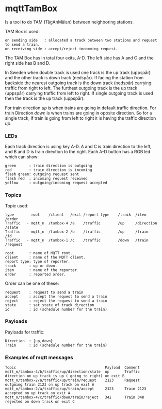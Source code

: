 # mqttTamBox
Is a tool to do TAM (TågAnMälan) between neighboring stations.

TAM Box is used:

	on sending side   : allocated a track between two stations and request to send a train.
	on receiving side : accept/reject incomming request.

The TAM Box has in total four exits, A-D.
The left side has A and C and the right side has B and D.

In Sweden when double track is used one track is the up track (uppspår) and the other track is down track (nedspår).
If facing the station from backside the nearest outgoing track is the down track (nedspår) carrying traffic from right to left.
The furthest outgoing track is the up track (uppspår) carrying traffic from left to right.
If single outgoing track is used then the track is the up track (uppspår).

For train direction *up* is when trains are going in default traffic direction.
For train Direction *down* is when trains are going in oposite direction.
So for a single track; if train is going from left to right it is having the traffic direction *up*.

### LEDs
Each track direction is using key A-D. A and C is train direction to the left, and B and D is train direction to the right.
Each A-D button has a RGB led which can show:

	green      : train direction is outgoing
	red        : train direction is incoming
	flash green: outgoing request sent
	flash red  : incoming request received
	yellow     : outgoing/incoming request accepted

### Topics
Topic used:

	type        root    /client   /exit /report type    /track  /item       /order
	Traffic   - mqtt_n  /tambox-4 /a    /traffic        /up     /direction  /state
	Traffic   - mqtt_n  /tambox-2 /b    /traffic        /up     /train      /id
	Traffic   - mqtt_n  /tambox-1 /c    /traffic        /down   /train      /request

	root       : name of MQTT root.
	client     : name of the MQTT client.
	report type: type of reporter.
	track      : up or down.
	item       : name of the reporter.
	order      : reported order.

Order can be one of these:

	request	   : request to send a train
	accept     : accept the request to send a train
	reject     : reject the request to send a train
	state      : set state of track direction
	id         : id (schedule number for the train)

### Payloads
Payloads for traffic:

	Direction  : {up,down}
	Train      : id (schedule number for the train)

### Examples of mqtt messages

	Topic                                         Payload  Comment
	mqtt_n/tambox-4/b/traffic/up/direction/state  up       Traffic direction on up track is up ( going to right) on exit B
	mqtt_n/tambox-2/a/traffic/up/train/request    2123     Request outgoing train 2123 on up track on exit A
	mqtt_n/tambox-2/a/traffic/up/train/accept     2123     Train 2123 accepted on up track on exit A
	mqtt_n/tambox-4/c/traffic/down/train/reject   342      Train 348 rejected on down track on exit C
